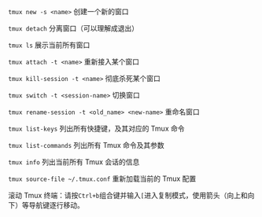 `tmux new -s <name>` 创建一个新的窗口

`tmux detach` 分离窗口（可以理解成退出）

`tmux ls` 展示当前所有窗口

`tmux attach -t <name>` 重新接入某个窗口

`tmux kill-session -t <name>` 彻底杀死某个窗口

`tmux switch -t <session-name>` 切换窗口

`tmux rename-session -t <old_name> <new-name>` 重命名窗口

`tmux list-keys` 列出所有快捷键，及其对应的 Tmux 命令

`tmux list-commands` 列出所有 Tmux 命令及其参数

`tmux info` 列出当前所有 Tmux 会话的信息

`tmux source-file ~/.tmux.conf`  重新加载当前的 Tmux 配置

滚动 Tmux 终端：请按`Ctrl+b`组合键并输入`[`进入复制模式，使用箭头（向上和向下）等导航键逐行移动。
